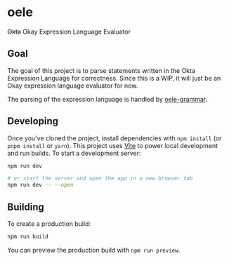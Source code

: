 # oele

~~Okta~~ Okay Expression Language Evaluator

## Goal

The goal of this project is to parse statements written in the Okta Expression Language for correctness. Since this is a WIP, it will just be an Okay expression language evaluator for now.

The parsing of the expression language is handled by [oele-grammar](https://github.com/mgarbacz/oele-grammar).

## Developing

Once you've cloned the project, install dependencies with `npm install` (or `pnpm install` or `yarn`). This project uses [Vite](https://vitejs.dev/) to power local development and run builds. To start a development server:

```bash
npm run dev

# or start the server and open the app in a new browser tab
npm run dev -- --open
```

## Building

To create a production build:

```bash
npm run build
```

You can preview the production build with `npm run preview`.

